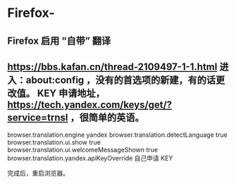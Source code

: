 # Firefox-

## Firefox 启用 “自带” 翻译
https://bbs.kafan.cn/thread-2109497-1-1.html
进入：about:config ，没有的首选项的新建，有的话更改值。
KEY 申请地址， https://tech.yandex.com/keys/get/?service=trnsl ，很简单的英语。
--------------------------------------------------------------------------------------------------------
browser.translation.engine  yandex
browser.translation.detectLanguage   true
browser.translation.ui.show    true
browser.translation.ui.welcomeMessageShown   true
browser.translation.yandex.apiKeyOverride    自己申请 KEY  

完成后，重启浏览器。

